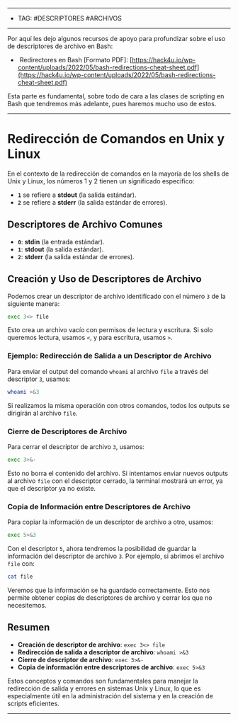 
----
- TAG:  #DESCRIPTORES #ARCHIVOS 
----
Por aquí les dejo algunos recursos de apoyo para profundizar sobre el uso de descriptores de archivo en Bash:

-  Redirectores en Bash [Formato PDF]: [https://hack4u.io/wp-content/uploads/2022/05/bash-redirections-cheat-sheet.pdf](https://hack4u.io/wp-content/uploads/2022/05/bash-redirections-cheat-sheet.pdf)

Esta parte es fundamental, sobre todo de cara a las clases de scripting en Bash que tendremos más adelante, pues haremos mucho uso de estos.

----
# Redirección de Comandos en Unix y Linux

En el contexto de la redirección de comandos en la mayoría de los shells de Unix y Linux, los números 1 y 2 tienen un significado específico:

- **`1`** se refiere a **stdout** (la salida estándar).
- **`2`** se refiere a **stderr** (la salida estándar de errores).

## Descriptores de Archivo Comunes

- **`0`**: **stdin** (la entrada estándar).
- **`1`**: **stdout** (la salida estándar).
- **`2`**: **stderr** (la salida estándar de errores).

## Creación y Uso de Descriptores de Archivo

Podemos crear un descriptor de archivo identificado con el número `3` de la siguiente manera:

```bash
exec 3<> file
```

Esto crea un archivo vacío con permisos de lectura y escritura. Si solo queremos lectura, usamos `<`, y para escritura, usamos `>`.

### Ejemplo: Redirección de Salida a un Descriptor de Archivo

Para enviar el output del comando `whoami` al archivo `file` a través del descriptor `3`, usamos:

```bash
whoami >&3
```

Si realizamos la misma operación con otros comandos, todos los outputs se dirigirán al archivo `file`.

### Cierre de Descriptores de Archivo

Para cerrar el descriptor de archivo `3`, usamos:

```bash
exec 3>&-
```

Esto no borra el contenido del archivo. Si intentamos enviar nuevos outputs al archivo `file` con el descriptor cerrado, la terminal mostrará un error, ya que el descriptor ya no existe.

### Copia de Información entre Descriptores de Archivo

Para copiar la información de un descriptor de archivo a otro, usamos:

```bash
exec 5>&3
```

Con el descriptor `5`, ahora tendremos la posibilidad de guardar la información del descriptor de archivo `3`. Por ejemplo, si abrimos el archivo `file` con:

```bash
cat file
```

Veremos que la información se ha guardado correctamente. Esto nos permite obtener copias de descriptores de archivo y cerrar los que no necesitemos.

## Resumen

- **Creación de descriptor de archivo**: `exec 3<> file`
- **Redirección de salida a descriptor de archivo**: `whoami >&3`
- **Cierre de descriptor de archivo**: `exec 3>&-`
- **Copia de información entre descriptores de archivo**: `exec 5>&3`

Estos conceptos y comandos son fundamentales para manejar la redirección de salida y errores en sistemas Unix y Linux, lo que es especialmente útil en la administración del sistema y en la creación de scripts eficientes.

---
